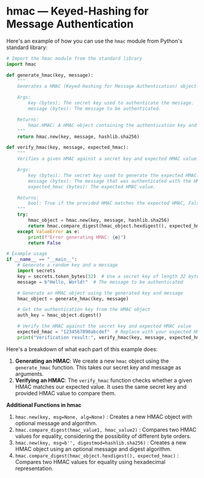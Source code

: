 # hmac — Keyed-Hashing for Message Authentication

Here's an example of how you can use the `hmac` module from Python's standard library:

```python
# Import the hmac module from the standard library
import hmac

def generate_hmac(key, message):
    """
    Generates a HMAC (Keyed-Hashing for Message Authentication) object.

    Args:
        key (bytes): The secret key used to authenticate the message.
        message (bytes): The message to be authenticated.

    Returns:
        hmac.HMAC: A HMAC object containing the authentication key and other metadata.
    """
    return hmac.new(key, message, hashlib.sha256)

def verify_hmac(key, message, expected_hmac):
    """
    Verifies a given HMAC against a secret key and expected HMAC value.

    Args:
        key (bytes): The secret key used to generate the expected HMAC.
        message (bytes): The message that was authenticated with the HMAC.
        expected_hmac (bytes): The expected HMAC value.

    Returns:
        bool: True if the provided HMAC matches the expected HMAC, False otherwise.
    """
    try:
        hmac_object = hmac.new(key, message, hashlib.sha256)
        return hmac.compare_digest(hmac_object.hexdigest(), expected_hmac)
    except ValueError as e:
        print(f"Error generating HMAC: {e}")
        return False

# Example usage
if __name__ == "__main__":
    # Generate a random key and a message
    import secrets
    key = secrets.token_bytes(32)  # Use a secret key of length 32 bytes
    message = b"Hello, World!"  # The message to be authenticated

    # Generate an HMAC object using the generated key and message
    hmac_object = generate_hmac(key, message)

    # Get the authentication key from the HMAC object
    auth_key = hmac_object.digest()

    # Verify the HMAC against the secret key and expected HMAC value
    expected_hmac = "1234567890abcdef"  # Replace with your expected HMAC value
    print("Verification result:", verify_hmac(key, message, expected_hmac))
```

Here's a breakdown of what each part of this example does:

1. **Generating an HMAC**: We create a new `hmac` object using the `generate_hmac` function. This takes our secret key and message as arguments.
2. **Verifying an HMAC**: The `verify_hmac` function checks whether a given HMAC matches our expected value. It uses the same secret key and provided HMAC value to compare them.

**Additional Functions in hmac**

1.  `hmac.new(key, msg=None, alg=None)` : Creates a new HMAC object with optional message and algorithm.
2.  `hmac.compare_digest(hmac_value1, hmac_value2)` : Compares two HMAC values for equality, considering the possibility of different byte orders.
3.  `hmac.new(key, msg=b'', digestmod=hashlib.sha256)` : Creates a new HMAC object using an optional message and digest algorithm.
4.  `hmac.compare_digest(hmac_object.hexdigest(), expected_hmac)` : Compares two HMAC values for equality using hexadecimal representation.
